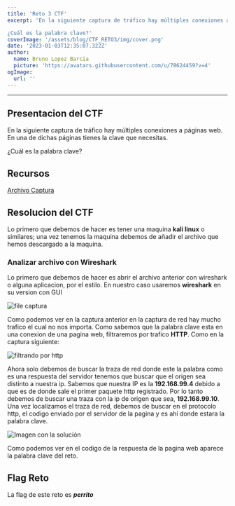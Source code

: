 ```yaml
---
title: 'Reto 3 CTF'
excerpt: 'En la siguiente captura de tráfico hay múltiples conexiones a páginas web. En una de dichas páginas tienes la clave que necesitas.

¿Cuál es la palabra clave?'
coverImage: '/assets/blog/CTF_RETO3/img/cover.png'
date: '2023-01-03T12:35:07.322Z'
author:
  name: Bruno Lopez Barcia
  picture: 'https://avatars.githubusercontent.com/u/78624459?v=4'
ogImage:
  url: ''
---
```


---

## Presentacion del CTF

En la siguiente captura de tráfico hay múltiples conexiones a páginas web. En una de dichas páginas tienes la clave que necesitas.

¿Cuál es la palabra clave?

## Recursos

[Archivo Captura](/assets/blog/CTF_RETO3/files/captura.pcap)

## Resolucion del CTF

Lo primero que debemos de hacer es tener una maquina __kali linux__ o similares; una vez tenemos la maquina debemos de añadir el archivo que hemos descargado a la maquina.

### Analizar archivo con Wireshark

Lo primero que debemos de hacer es abrir el archivo anterior con wireshark o alguna aplicacion, por el estilo. En nuestro caso usaremos __wireshark__ en su version con GUI

![file captura](/assets/blog/CTF_RETO3/img/1.jpeg)

Como podemos ver en la captura anterior en la captura de red hay mucho trafico el cual no nos importa. Como sabemos que la palabra clave esta en una conexion de una pagina web, filtraremos por trafico __HTTP__. Como en la captura siguiente:

![filtrando por http](/assets/blog/CTF_RETO3/img/2.jpeg)

Ahora solo debemos de buscar la traza de red donde este la palabra como es una
respuesta del servidor tenemos que buscar que el origen sea distinto a nuestra ip. Sabemos
que nuestra IP es la __192.168.99.4__ debido a que es de donde sale el primer paquete http
registrado. Por lo tanto debemos de buscar una traza con la ip de origen que sea,
__192.168.99.10__. Una vez localizamos el traza de red, debemos de buscar en el protocolo
http, el codigo enviado por el servidor de la pagina y es ahí donde estara la palabra clave.

![Imagen con la solución](/assets/blog/CTF_RETO3/img/3.jpeg)

Como podemos ver en el codigo de la respuesta de la pagina web aparece la palabra clave del reto.


## Flag Reto 

La flag de este reto es *__perrito__*


